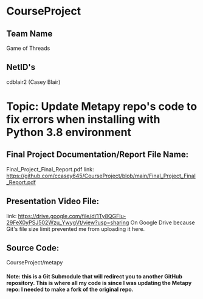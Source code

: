 # CourseProject

## Team Name
Game of Threads

## NetID's
cdblair2 (Casey Blair)

# Topic: Update Metapy repo's code to fix errors when installing with Python 3.8 environment

## Final Project Documentation/Report File Name:
Final_Project_Final_Report.pdf
link: https://github.com/ccasey645/CourseProject/blob/main/Final_Project_Final_Report.pdf

## Presentation Video File:
link: https://drive.google.com/file/d/1Ty8QGFlu-29FeX0yPSJ502Wzu_YwygVt/view?usp=sharing
On Google Drive because Git's file size limit prevented me from uploading it here.


## Source Code:
CourseProject/metapy
#### Note: this is a Git Submodule that will redirect you to another GitHub repository. This is where all my code is since I was updating the Metapy repo: I needed to make a fork of the original repo.
